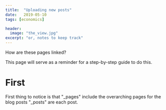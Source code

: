```yaml
---
title:  "Uploading new posts"
date:   2019-05-10
tags: [economics]

header:
  image: "the_view.jpg"
excerpt: "or, notes to keep track"
---
```


How are these pages linked?

This page will serve as a reminder for a step-by-step guide to do this.  

# First
First thing to notice is that "_pages" include the overarching pages for the blog posts
"_posts" are each post.  
